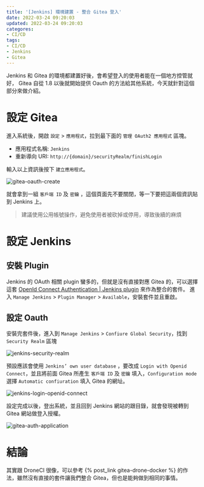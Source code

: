 ```yaml
---
title: '[Jenkins] 環境建置 - 整合 Gitea 登入'
date: 2022-03-24 09:20:03
updated: 2022-03-24 09:20:03
categores:
- CI/CD
tags:
- CI/CD
- Jenkins
- Gitea
---
```


Jenkins 和 Gitea 的環境都建置好後，會希望登入的使用者能在一個地方控管就好， Gitea 自從 1.8 以後就開始提供 Oauth 的方法給其他系統，今天就針對這個部分來做介紹。

<!-- more -->

# 設定 Gitea

進入系統後，開啟 `設定` > `應用程式`，拉到最下面的 `管理 OAuth2 應用程式` 區塊。

- 應用程式名稱: `Jenkins`
- 重新導向 URI: `http://{domain}/securityRealm/finishLogin`

輸入以上資訊後按下 `建立應用程式`。

![gitea-oauth-create](./gitea-oauth-create.png)

就會拿到一組 `客戶端 ID` 及 `密鑰` ，這個頁面先不要關閉，等一下要把這兩個資訊貼到 Jenkins 上。

> 建議使用公用帳號操作，避免使用者被砍掉或停用，導致後續的麻煩

# 設定 Jenkins

## 安裝 Plugin

Jenkins 的 OAuth 相關 plugin 蠻多的，但就是沒有直接對應 Gitea 的，可以選擇這套 [OpenId Connect Authentication | Jenkins plugin](https://plugins.jenkins.io/oic-auth/) 來作為整合的套件。
進入 `Manage Jenkins` > `Plugin Manager` > `Available`，安裝套件並且重啟。

## 設定 Oauth

安裝完套件後，進入到 `Manage Jenkins` > `Confiure Global Security`，找到 `Security Realm` 區塊

![jenkins-security-realm](./jenkins-security-realm.png)

預設應該會使用 `Jenkins’ own user database` ，要改成 `Login with Openid Connect`，並且將前面 Gitea 所產生 `客戶端 ID` 及 `密鑰` 填入，`Configuration mode` 選擇 `Automatic confiuration` 填入 Gitea 的網址。

![jenkins-login-openid-connect](./jenkins-login-openid-connect.png)

設定完成以後，登出系統，並且回到 Jenkins 網站的跟目錄，就會發現被轉到 Gitea 網站做登入授權。

![gitea-auth-application](./gitea-auth-application.png)

# 結論

其實跟 DroneCI 很像，可以參考 {% post_link gitea-drone-docker %} 的作法，雖然沒有直接的套件讓我們整合 Gitea，但也是能夠做到相同的事情。
